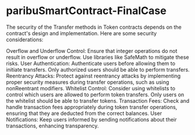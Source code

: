 # paribuSmartContract-FinalCase


The security of the Transfer methods in Token contracts depends on the contract's design and implementation. Here are some security considerations:

Overflow and Underflow Control: Ensure that integer operations do not result in overflow or underflow. Use libraries like SafeMath to mitigate these risks.
User Authentication: Authenticate users before allowing them to initiate transfers. Only authorized users should be able to perform transfers.
Reentrancy Attacks: Protect against reentrancy attacks by implementing proper security measures during transfer operations, such as using nonReentrant modifiers.
Whitelist Control: Consider using whitelists to control which users are allowed to perform token transfers. Only users on the whitelist should be able to transfer tokens.
Transaction Fees: Check and handle transaction fees appropriately during token transfer operations, ensuring that they are deducted from the correct balances.
User Notifications: Keep users informed by sending notifications about their transactions, enhancing transparency.
